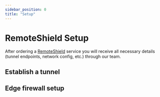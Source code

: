 ```yaml
---
sidebar_position: 0
title: "Setup"
---
```


# RemoteShield Setup

After ordering a [RemoteShield](https://neoprotect.net/remoteshield) service you will receive all
necessary details (tunnel endpoints, network config, etc.) through our team.

## Establish a tunnel

## Edge firewall setup